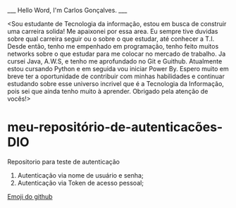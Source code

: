 
___ Hello Word, I'm Carlos Gonçalves. ___

 <Sou estudante de Tecnologia da informação, estou em busca de construir uma carreira solida!
Me apaixonei por essa area.
Eu sempre tive duvidas sobre qual carreira seguir ou o sobre o que estudar, até conhecer a T.I. Desde então, tenho me empenhado em programação, tenho feito muitos networks sobre o que estudar para me colocar no mercado de trabalho.
Ja cursei Java, A.W.S, e tenho me aprofundado no Git e Guithub. Atualmente estou cursando Python e em seguida vou iniciar Power By.
Espero muito em breve ter a oportunidade de contribuir com minhas habilidades  e continuar estudando sobre esse universo incrivel que é a Tecnologia da Informação, pois sei que ainda tenho muito à aprender.
Obrigado pela atenção de vocês!>



# meu-repositório-de-autenticacões-DIO
Repositorio para teste de autenticação
1. Autenticação via nome de usuário e senha;
2. Autenticação via Token de acesso pessoal;

[Emoji do github](https://octodex.github.com/images/daftpunktocat-thomas.gif)
